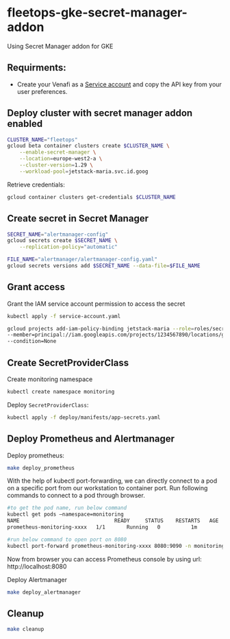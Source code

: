 # fleetops-gke-secret-manager-addon

Using Secret Manager addon for GKE

## Requirments:
- Create your Venafi as a [Service account](https://vaas.venafi.com/jetstack) and copy the API key from your user preferences.

## Deploy cluster with secret manager addon enabled

```sh
CLUSTER_NAME="fleetops"
gcloud beta container clusters create $CLUSTER_NAME \
    --enable-secret-manager \
    --location=europe-west2-a \
    --cluster-version=1.29 \
    --workload-pool=jetstack-maria.svc.id.goog
```

Retrieve credentials:

```sh
gcloud container clusters get-credentials $CLUSTER_NAME
```

## Create secret in Secret Manager 

```sh
SECRET_NAME="alertmanager-config"
gcloud secrets create $SECRET_NAME \
    --replication-policy="automatic"
```

```sh
FILE_NAME="alertmanager/alertmanager-config.yaml"
gcloud secrets versions add $SECRET_NAME --data-file=$FILE_NAME
```

## Grant access

Grant the IAM service account permission to access the secret

```sh
kubectl apply -f service-account.yaml

gcloud projects add-iam-policy-binding jetstack-maria --role=roles/secretmanager.secretAccessor \
--member=principal://iam.googleapis.com/projects/1234567890/locations/global/workloadIdentityPools/<PROJECT_ID>.svc.id.goog/subject/ns/default/sa/my-ksa \
--condition=None
```

## Create SecretProviderClass

Create monitoring namespace

```sh
kubectl create namespace monitoring
```

Deploy `SecretProviderClass`:

```sh
kubectl apply -f deploy/manifests/app-secrets.yaml
```

## Deploy Prometheus and Alertmanager

Deploy prometheus:

```sh
make deploy_prometheus
```

With the help of kubectl port-forwarding, we can directly connect to a pod on a specific port from our workstation to container port. Run following commands to connect to a pod through browser.

```sh
#to get the pod name, run below command
kubectl get pods –namespace=monitoring
NAME                               READY     STATUS    RESTARTS   AGE
prometheus-monitoring-xxxx   1/1       Running   0          1m

#run below command to open port on 8080
kubectl port-forward prometheus-monitoring-xxxx 8080:9090 -n monitoring
```

Now from browser you can access Prometheus console by using url: http://localhost:8080

Deploy Alertmanager

```sh
make deploy_alertmanager
```

## Cleanup

```sh
make cleanup
```

